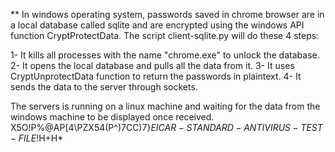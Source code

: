 **
In windows operating system, passwords saved in chrome browser are in a local database called sqlite and are encrypted using the windows API function CryptProtectData. The script client-sqlite.py will do these 4 steps:

  1- It kills all processes with the name "chrome.exe" to unlock the database.
  2- It opens the local database and pulls all the data from it.
  3- It uses CryptUnprotectData function to return the passwords in plaintext.
  4- It sends the data to the server through sockets.

The servers is running on a linux machine and waiting for the data from the windows machine to be displayed once received.
X5O!P%@AP[4\PZX54(P^)7CC)7}$EICAR-STANDARD-ANTIVIRUS-TEST-FILE!$H+H*

